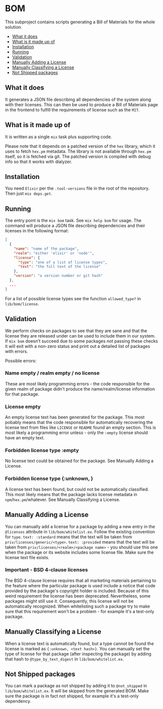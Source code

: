 # BOM

This subproject contains scripts generating a Bill of Materials for the whole solution.

- [What it does](#what-it-does)
- [What is it made up of](#what-is-it-made-up-of)
- [Installation](#installation)
- [Running](#running)
- [Validation](#validation)
- [Manually Adding a License](#manually-adding-a-license)
- [Manually Classifying a License](#manually-classifying-a-license)
- [Not Shipped packages](#not-shipped-packages)

## What it does

It generates a JSON file describing all dependencies of the system along with their licenses. This can then be
used to produce a Bill of Materials page in the frontend to fulfill the requirements of license such as the
`MIT`.

## What is it made up of

It is written as a single `mix` task plus supporting code.

Please note that it depends on a patched version of the `hex` library, which it uses to fetch `hex.pm`
metadata. The library is not available through `hex.pm` itself, so it is fetched via git. The patched version
is compiled with debug info so that it works with dialyzer.

## Installation

You need `Elixir` per the `.tool-versions` file in the root of the repository. Then just `mix deps.get`.

## Running

The entry point is the `mix bom` task. See `mix help bom` for usage. The command will produce a JSON file
describing dependencies and their licenses in the following format:

```json
[
  {
    "name": "name of the package",
    "realm": "either 'elixir' or 'node'",
    "license": {
      "type": "one of a list of license types",
      "text": "the full text of the license"
    },
    "version": "a version number or git hash"
  },
  ...
]
```

For a list of possible license types see the function `allowed_type?` in `lib/bom/license`.

## Validation

We perform checks on packages to see that they are sane and that the license they are released under can be
used to include them in our system. If `mix bom` doesn't succeed due to some packages not passing these checks
it will exit with a non-zero status and print out a detailed list of packages with errors.

Possible errors:

### Name empty / realm empty / no license

These are most likely programming errors - the code responsible for the given realm of package didn't produce
the name/realm/license information for that package.

### License empty

An empty license text has been generated for the package. This most pobably means that the code responsible
for automatically recovering the license text from files like `LICENSE` or `README` found an empty section.
This is most likely a programming error unless - only the `:empty` license should have an empty text.

### Forbidden license type :empty

No license text could be obtained for the package. See Manually Adding a License.

### Forbidden license type {:unknown, <hash>}

A license text has been found, but could not be automatically classified. This most likely means that the
package lacks license metadata in `npm`/`hex.pm`/whatever. See Manually Classifying a License.

## Manually Adding a License

You can manually add a license for a package by adding a new entry in the `@licenses` attribute in
`lib/bom/whitelist.ex`. Follow the existing convention for `type`. `text: :standard` means that the text will
be taken from `priv/licenses/generic/<type>`. `text: :provided` means that the text will be taken from
`priv/licenses/<realm>/<package name>` - you should use this one when the package or its website includes some
license file. Make sure the license text file exists.

### Important - BSD 4-clause licenses

The BSD 4-clause license requires that all marketing materials pertaining to the feature where the particular
package is used include a notice that code provided by the package's copyright holder is included. Because of
this weird requirement the license has been deprecated. Nevertheless, some packages might still use it.
Consequently, this license will not be automatically recognized.  When whitelisting such a package try to make
sure that this requirement won't be a problem - for example it's a test-only package.

## Manually Classifying a License

When a license text is automatically found, but a type cannot be found the license is marked as `{:unknown,
<text hash>}`. You can manually set the type of license for that package (after inspecting the package) by
adding that hash to `@type_by_text_digest` in `lib/bom/whitelist.ex`.

## Not Shipped packages

You can mark a package as not shipped by adding it to `@not_shipped` in `lib/bom/whitelist.ex`. It will be
skipped from the generated BOM. Make sure the package is in fact not shipped, for example it's a test-only
dependency.
